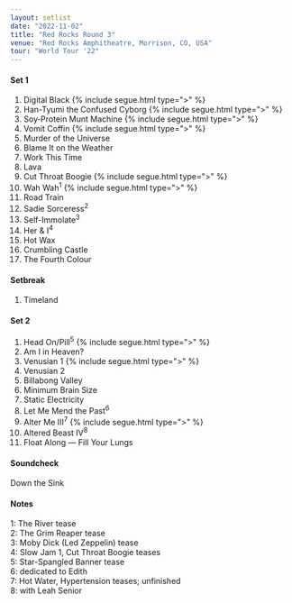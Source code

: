 ```yaml
---
layout: setlist
date: "2022-11-02"
title: "Red Rocks Round 3"
venue: "Red Rocks Amphitheatre, Morrison, CO, USA"
tour: "World Tour '22"
---
```


#### Set 1

 1. Digital Black {% include segue.html type=">" %}
 2. Han-Tyumi the Confused Cyborg {% include segue.html type=">" %}
 3. Soy‐Protein Munt Machine {% include segue.html type=">" %}
 4. Vomit Coffin {% include segue.html type=">" %}
 5. Murder of the Universe
 6. Blame It on the Weather
 7. Work This Time
 8. Lava
 9. Cut Throat Boogie {% include segue.html type=">" %}
10. Wah Wah<sup>1</sup> {% include segue.html type=">" %}
11. Road Train
12. Sadie Sorceress<sup>2</sup>
13. Self-Immolate<sup>3</sup>
14. Her & I<sup>4</sup>
15. Hot Wax
16. Crumbling Castle 
17. The Fourth Colour

#### Setbreak

1. Timeland

#### Set 2

 1. Head On/Pill<sup>5</sup> {% include segue.html type=">" %}
 2. Am I in Heaven?
 3. Venusian 1 {% include segue.html type=">" %}
 4. Venusian 2
 5. Billabong Valley
 6. Minimum Brain Size
 7. Static Electricity
 8. Let Me Mend the Past<sup>6</sup>
 9. Alter Me III<sup>7</sup> {% include segue.html type=">" %}
10. Altered Beast IV<sup>8</sup>
11. Float Along — Fill Your Lungs

<!--snippet-->

#### Soundcheck

Down the Sink

#### Notes

1: The River tease  
2: The Grim Reaper tease  
3: Moby Dick (Led Zeppelin) tease  
4: Slow Jam 1, Cut Throat Boogie teases  
5: Star-Spangled Banner tease  
6: dedicated to Edith  
7: Hot Water, Hypertension teases; unfinished  
8: with Leah Senior
